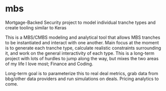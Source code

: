 # mbs
Mortgage-Backed Security project to model individual tranche types and create tooling similar to Keras

This is a MBS/CMBS modeling and analytical tool that allows MBS tranches to be instantiated and interact with one another. Main focus at the moment is to generate each tranche type, calculate realistic constraints surrounding it, and work on the general interactivity of each type. This is a long-term project with lots of hurdles to jump along the way, but mixes the two areas of my life I love most; Finance and Coding.

Long-term goal is to parameterize this to real deal metrics, grab data from bbg/other data providers and run simulations on deals. Pricing analytics to come.
